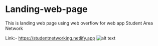 # Landing-web-page
This is landing web page using web overflow for web app Student Area Network

Link:- https://studentnetworking.netlify.app
![alt text](http://url/to/img.png)
